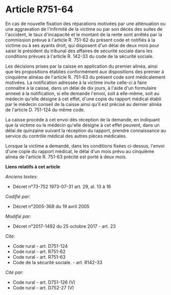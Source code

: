 # Article R751-64

En cas de nouvelle fixation des réparations motivées par une atténuation ou une aggravation de l'infirmité de la victime ou
par son décès des suites de l'accident, le taux d'incapacité et le montant de la rente sont arrêtés par la commission prévue
à l'article R. 751-62 du présent code et notifiés à la victime ou à ses ayants droit, qui disposent d'un délai de deux mois
pour saisir le président du tribunal des affaires de sécurité sociale dans les conditions prévues à l'article R. 142-33 du
code de la sécurité sociale.

Les décisions prises par la caisse en application du premier alinéa, ainsi que les propositions établies conformément aux
dispositions des premier à cinquième alinéas de l'article R. 751-63 du présent code sont médicalement motivées. La
notification adressée à la victime invite celle-ci à faire connaître à la caisse, dans un délai de dix jours, à l'aide d'un
formulaire annexé à la notification, si elle demande l'envoi, soit à elle-même, soit au médecin qu'elle désigne à cet effet,
d'une copie du rapport médical établi par le médecin conseil de la caisse ainsi qu'il est précisé au dernier alinéa de
l'article D. 751-124 du même code.

La caisse procède à cet envoi dès réception de la demande, en indiquant que la victime ou le médecin qu'elle désigne à cet
effet peuvent, dans un délai de quinzaine suivant la réception du rapport, prendre connaissance au service du contrôle
médical des autres pièces médicales.

Lorsque la victime a demandé, dans les conditions fixées ci-dessus, l'envoi d'une copie du rapport médical, le délai d'un
mois prévu au cinquième alinéa de l'article R. 751-63 précité est porté à deux mois.

**Liens relatifs à cet article**

_Anciens textes_:

  - Décret n°73-752 1973-07-31 art. 29, al. 13 à 16

_Codifié par_:

  - Décret n°2005-368 du 19 avril 2005

_Modifié par_:

  - Décret n°2017-1492 du 25 octobre 2017 - art. 23

_Cite_:

  - Code rural - art. D751-124
  - Code rural - art. R751-62
  - Code rural - art. R751-63
  - Code de la sécurité sociale. - art. R142-33

_Cité par_:

  - Code rural - art. D751-126 (V)
  - Code rural - art. D752-27 (V)
